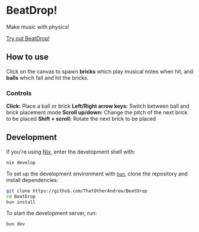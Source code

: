 # BeatDrop!

Make music with physics!

[Try out BeatDrop!](https://thatotherandrew.github.io/BeatDrop/)

## How to use

Click on the canvas to spawn **bricks** which play musical notes when hit, and **balls** which fall and hit the bricks.

### Controls

**Click:** Place a ball or brick
**Left/Right arrow keys:** Switch between ball and brick placement mode
**Scroll up/down:** Change the pitch of the next brick to be placed
**Shift + scroll:** Rotate the next brick to be placed

## Development

If you're using [Nix](https://nixos.org/), enter the development shell with:
```
nix develop
```

To set up the development environment with [`bun`](https://bun.com/), clone the repository and install dependencies:

```bash
git clone https://github.com/ThatOtherAndrew/BeatDrop
cd BeatDrop
bun install
```

To start the development server, run:

```bash
bun dev
```
